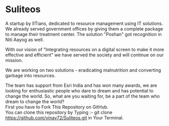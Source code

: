 # Suliteos
A startup by IITians, dedicated to resource management using IT solutions. We already served government offices by giving them a complete package to manage their treatment center. The solution "Poshan" got recognition in Niti Aayog as well.

With our vision of "Integrating resources on a digital screen to make it more effective and efficient" we have served the society and will continue on our mission.

We are working on two solutions - eradicating malnutrition and converting garbage into resources.

The team has support from Esri India and has won many awards, we are looking for enthusiastic people who dare to dream and has potential to change the world. So, what are you waiting for, be a part of the team who dream to change the world? <br>
First you have to Fork This Repository on GitHub.<br>
You can clone this repository by Typing :- git clone https://github.com/vinay72/Suliteos.git in Your Terminal.
